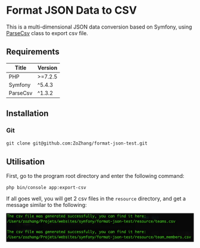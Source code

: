 # Format JSON Data to CSV
This is a multi-dimensional JSON data conversion based on Symfony, using [ParseCsv](parsecsv) class to export csv file.

[parsecsv]: http://en.wikipedia.org/wiki/Comma-separated_values

## Requirements
| Title | Version |
|----------------------|------------------|
| PHP      | \>=7.2.5   |
| Symfony  | \^5.4.3   |
| ParseCsv | \^1.3.2   |

## Installation

### Git
```
git clone git@github.com:ZoZhang/format-json-test.git
```

## Utilisation
First, go to the program root directory and enter the following command:

```
php bin/console app:export-csv
```

If all goes well, you will get 2 csv files in the `resource` directory, and get a message similar to the following:

![](docs/msg.jpg)

